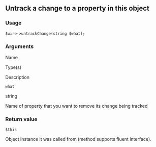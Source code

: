 Untrack a change to a property in this object
---------------------------------------------

### Usage

    $wire->untrackChange(string $what);

### Arguments

Name

Type(s)

Description

`what`

string

Name of property that you want to remove its change being tracked

### Return value

`$this`

Object instance it was called from (method supports fluent interface).

